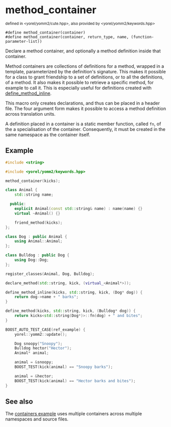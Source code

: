 



<span style="font-size:xx-large;"><strong>method_container</strong><br/></span><br/>
<sub>defined in <yorel/yomm2/cute.hpp>, also provided by <yorel/yomm2/keywords.hpp></sub><br/>

```
#define method_container(container)
#define method_container(container, return_type, name, (function-parameter-list))
```

Declare a method container, and optionally a method definition inside that
container.

Method containers are collections of definitions for a method, wrapped in a
template, parameterized by the definition's signature. This makes it possible
for a class to grant friendship to a set of definitions, or to all the
definitions, of a method. It also makes it possible to retrieve a specific
method, for example to call it. This is especially useful for definitions
created with [define_method_inline](/yomm2/reference/define_method_inline.html).

This macro only creates declarations, and thus can be placed in a header
file. The four argument form makes it possible to access a method definition
across translation units.

A definition placed in a container is a static member function, called `fn`,
of the a specialisation of the container. Consequently, it must be created in
the same namespace as the container itself.

## Example


```c++
#include <string>

#include <yorel/yomm2/keywords.hpp>

method_container(kicks);

class Animal {
    std::string name;

  public:
    explicit Animal(const std::string& name) : name(name) {}
    virtual ~Animal() {}

    friend_method(kicks);
};

class Dog : public Animal {
    using Animal::Animal;
};

class Bulldog : public Dog {
    using Dog::Dog;
};

register_classes(Animal, Dog, Bulldog);

declare_method(std::string, kick, (virtual_<Animal*>));

define_method_inline(kicks, std::string, kick, (Dog* dog)) {
    return dog->name + " barks";
}

define_method(kicks, std::string, kick, (Bulldog* dog)) {
    return kicks<std::string(Dog*)>::fn(dog) + " and bites";
}

BOOST_AUTO_TEST_CASE(ref_example) {
    yorel::yomm2::update();

    Dog snoopy("Snoopy");
    Bulldog hector("Hector");
    Animal* animal;

    animal = &snoopy;
    BOOST_TEST(kick(animal) == "Snoopy barks");

    animal = &hector;
    BOOST_TEST(kick(animal) == "Hector barks and bites");
}
```


## See also

The [containers example](https://github.com/jll63/yomm2/tree/master/examples/containers) uses
multiple containers across multiple namespaces and source files.


